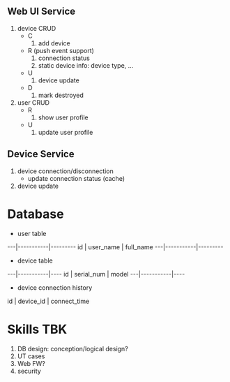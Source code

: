 

## Web UI Service
1. device CRUD
   - C
      1. add device
   - R (push event support)
      1. connection status
      1. static device info: device type, ...
   - U
      1. device update
   - D
      1. mark destroyed
1. user CRUD
   - R
      1. show user profile
   - U
      1. update user profile

## Device Service
1. device connection/disconnection
   - update connection status (cache)
1. device update

# Database

- user table 

---|-----------|---------
id | user_name | full_name
---|-----------|---------

- device table

---|-----------|----
id | serial_num | model
---|-----------|----

- device connection history

id | device_id | connect_time

# Skills TBK
1. DB design: conception/logical design?
1. UT cases
1. Web FW?
1. security
